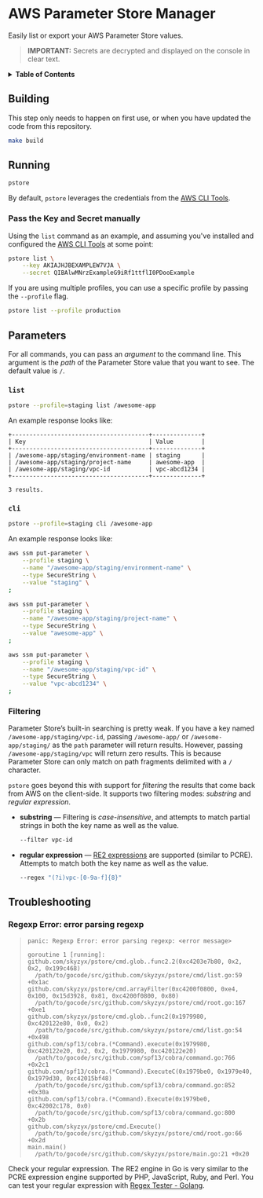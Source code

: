 # AWS Parameter Store Manager

Easily list or export your AWS Parameter Store values.

> **IMPORTANT:** Secrets are decrypted and displayed on the console in clear text.

<details>
<summary>
<b>Table of Contents</b>
</summary>

TBD

</details>

## Building

This step only needs to happen on first use, or when you have updated the code from this repository.

```bash
make build
```

<asciicast>

## Running

```bash
pstore
```

<asciicast>

By default, `pstore` leverages the credentials from the [AWS CLI Tools].

### Pass the Key and Secret manually

Using the `list` command as an example, and assuming you've installed and configured the [AWS CLI Tools](https://aws.amazon.com/cli/) at some point:

```bash
pstore list \
    --key AKIAJHJBEXAMPLEW7VJA \
    --secret QIBAlwMNrzExampleG9iRf1ttflI0PDooExample
```

If you are using multiple profiles, you can use a specific profile by passing the `--profile` flag.

```bash
pstore list --profile production
```

## Parameters

For all commands, you can pass an _argument_ to the command line. This argument is the _path_ of the Parameter Store value that you want to see. The default value is `/`.

### `list`

```bash
pstore --profile=staging list /awesome-app
```

An example response looks like:

```plain
+---------------------------------------+--------------+
| Key                                   | Value        |
+---------------------------------------+--------------+
| /awesome-app/staging/environment-name | staging      |
| /awesome-app/staging/project-name     | awesome-app  |
| /awesome-app/staging/vpc-id           | vpc-abcd1234 |
+---------------------------------------+--------------+

3 results.
```

### `cli`

```bash
pstore --profile=staging cli /awesome-app
```

An example response looks like:

```bash
aws ssm put-parameter \
    --profile staging \
    --name "/awesome-app/staging/environment-name" \
    --type SecureString \
    --value "staging" \
;

aws ssm put-parameter \
    --profile staging \
    --name "/awesome-app/staging/project-name" \
    --type SecureString \
    --value "awesome-app" \
;

aws ssm put-parameter \
    --profile staging \
    --name "/awesome-app/staging/vpc-id" \
    --type SecureString \
    --value "vpc-abcd1234" \
;
```

### Filtering

Parameter Store’s built-in searching is pretty weak. If you have a key named `/awesome-app/staging/vpc-id`, passing `/awesome-app/` or `/awesome-app/staging/` as the `path` parameter will return results. However, passing `/awesome-app/staging/vpc` will return zero results. This is because Parameter Store can only match on path fragments delimited with a `/` character.

`pstore` goes beyond this with support for _filtering_ the results that come back from AWS on the client-side. It supports two filtering modes: _substring_ and _regular expression_.

* **substring** — Filtering is _case-insensitive_, and attempts to match partial strings in both the key name as well as the value.

  ```bash
  --filter vpc-id
  ```

* **regular expression** — [RE2 expressions](https://github.com/google/re2/wiki/Syntax) are supported (similar to PCRE). Attempts to match both the key name as well as the value.

  ```bash
  --regex "(?i)vpc-[0-9a-f]{8}"
  ```

## Troubleshooting

### Regexp Error: error parsing regexp

> ```plain
> panic: Regexp Error: error parsing regexp: <error message>
> 
> goroutine 1 [running]:
> github.com/skyzyx/pstore/cmd.glob..func2.2(0xc4203e7b80, 0x2, 0x2, 0x199c468)
>   /path/to/gocode/src/github.com/skyzyx/pstore/cmd/list.go:59 +0x1ac
> github.com/skyzyx/pstore/cmd.arrayFilter(0xc4200f0800, 0xe4, 0x100, 0x15d3928, 0x81, 0xc4200f0800, 0x80)
>   /path/to/gocode/src/github.com/skyzyx/pstore/cmd/root.go:167 +0xe1
> github.com/skyzyx/pstore/cmd.glob..func2(0x1979980, 0xc420122e80, 0x0, 0x2)
>   /path/to/gocode/src/github.com/skyzyx/pstore/cmd/list.go:54 +0x498
> github.com/spf13/cobra.(*Command).execute(0x1979980, 0xc420122e20, 0x2, 0x2, 0x1979980, 0xc420122e20)
>   /path/to/gocode/src/github.com/spf13/cobra/command.go:766 +0x2c1
> github.com/spf13/cobra.(*Command).ExecuteC(0x1979be0, 0x1979e40, 0x1979d30, 0xc42015bf48)
>   /path/to/gocode/src/github.com/spf13/cobra/command.go:852 +0x30a
> github.com/spf13/cobra.(*Command).Execute(0x1979be0, 0xc42002c178, 0x0)
>   /path/to/gocode/src/github.com/spf13/cobra/command.go:800 +0x2b
> github.com/skyzyx/pstore/cmd.Execute()
>   /path/to/gocode/src/github.com/skyzyx/pstore/cmd/root.go:66 +0x2d
> main.main()
>   /path/to/gocode/src/github.com/skyzyx/pstore/main.go:21 +0x20
> ```

Check your regular expression. The RE2 engine in Go is very similar to the PCRE expression engine supported by PHP, JavaScript, Ruby, and Perl. You can test your regular expression with [Regex Tester - Golang](https://regex-golang.appspot.com).

  [AWS CLI Tools]: https://aws.amazon.com/cli/
